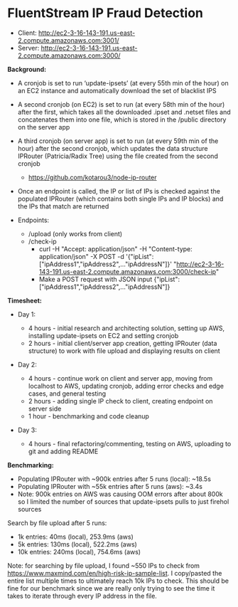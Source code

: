 # FluentStream IP Fraud Detection

- Client: http://ec2-3-16-143-191.us-east-2.compute.amazonaws.com:3001/
- Server: http://ec2-3-16-143-191.us-east-2.compute.amazonaws.com:3000/

**Background:**
- A cronjob is set to run ‘update-ipsets’ (at every 55th min of the hour) on an EC2 instance and automatically download the set of blacklist IPS
- A second cronjob (on EC2) is set to run (at every 58th min of the hour) after the first, which takes all the downloaded .ipset and .netset files and concatenates them into one file, which is stored in the /public directory on the server app 
- A third cronjob (on server app) is set to run (at every 59th min of the hour) after the second cronjob, which updates the data structure IPRouter (Patricia/Radix Tree) using the file created from the second cronjob
    - https://github.com/kotarou3/node-ip-router
- Once an endpoint is called, the IP or list of IPs is checked against the populated IPRouter (which contains both single IPs and IP blocks) and the IPs that match are returned

- Endpoints: 
    - /upload (only works from client)
    - /check-ip 
        - curl -H "Accept: application/json" -H "Content-type: application/json" -X POST -d '{"ipList":["ipAddress1","ipAddress2",…"ipAddressN"]}' "http://ec2-3-16-143-191.us-east-2.compute.amazonaws.com:3000/check-ip"
        - Make a POST request with JSON input {"ipList":["ipAddress1","ipAddress2",…"ipAddressN"]}


**Timesheet:**
- Day 1:
  - 4 hours - initial research and architecting solution, setting up AWS, installing update-ipsets on EC2 and setting cronjob
  - 2 hours - initial client/server app creation, getting IPRouter (data structure) to work with file upload and displaying results on client

- Day 2:
  - 4 hours - continue work on client and server app, moving from localhost to AWS, updating cronjob, adding error checks and edge cases, and general testing
  - 2 hours - adding single IP check to client, creating endpoint on server side
  - 1 hour - benchmarking and code cleanup

- Day 3:
  - 4 hours - final refactoring/commenting, testing on AWS, uploading to git and adding README

**Benchmarking:**
- Populating IPRouter with ~900k entries after 5 runs (local): ~18.5s
- Populating IPRouter with  ~55k entries after 5 runs (aws): ~3.4s
- Note: 900k entries on AWS was causing OOM errors after about 800k so I limited the number of sources that update-ipsets pulls to just firehol sources

Search by file upload after 5 runs:
- 1k entries: 40ms (local), 253.9ms (aws)
- 5k entries: 130ms (local), 522.2ms (aws)
- 10k entries: 240ms (local), 754.6ms (aws)

Note: for searching by file upload, I found ~550 IPs to check from https://www.maxmind.com/en/high-risk-ip-sample-list. I copy/pasted the entire list multiple times to ultimately reach 10k IPs to check. This should be fine for our benchmark since we are really only trying to see the time it takes to iterate through every IP address in the file.
